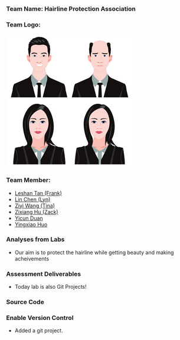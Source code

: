 <h3>Team Name: Hairline Protection Association </h3>

<h3>Team Logo:</h3> 

![alt text](./images/hairline.jpg "LOGO")


<h3>Team Member:</h3>

- [Leshan Tan (Frank)](contributors/Leshan_Tan.md)
- [Lin Chen (Lyn)](contributors/LinCHEN.md)
- [Ziyi Wang (Tina)](contributors/Scyzw-README.md)
- [Zixiang Hu (Zack)](contributors/Zixiang_Hu.md)
- [Yicun Duan](contributors/yicun_duan.md)
- [Yingxiao Huo](contributors/Yingxiao_Huo.md)


### Analyses from Labs
- Our aim is to protect the hairline while getting beauty and making acheivements

### Assessment Deliverables
- Today lab is also Git Projects!

### Source Code

### Enable Version Control
- Added a git project.

